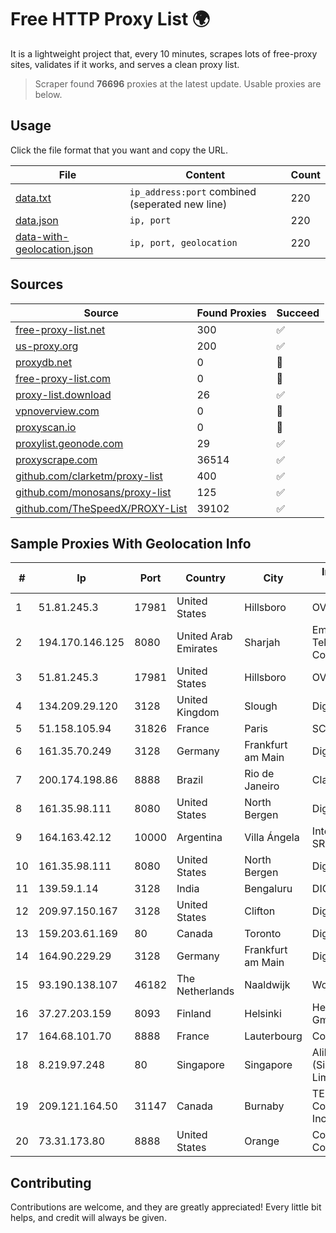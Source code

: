 
# Free HTTP Proxy List 🌍

It is a lightweight project that, every 10 minutes, scrapes lots of free-proxy sites, validates if it works, and serves a clean proxy list.


> Scraper found **76696** proxies at the latest update. Usable proxies are below.

## Usage

Click the file format that you want and copy the URL.


|File|Content|Count|
|----|-------|-----|
|[data.txt](https://raw.githubusercontent.com/themiralay/Proxy-List-World/master/data.txt)|`ip_address:port` combined (seperated new line)|220|
|[data.json](https://raw.githubusercontent.com/themiralay/Proxy-List-World/master/data.json)|`ip, port`|220|
|[data-with-geolocation.json](https://raw.githubusercontent.com/themiralay/Proxy-List-World/master/data-with-geolocation.json)|`ip, port, geolocation`|220|

## Sources

|Source|Found Proxies|Succeed|
|------|-------------|-------|
|[free-proxy-list.net](https://free-proxy-list.net)|300|✅|
|[us-proxy.org](https://www.us-proxy.org)|200|✅|
|[proxydb.net](http://proxydb.net)|0|🚫|
|[free-proxy-list.com](https://free-proxy-list.com/?page=&port=&type%5B%5D=http&type%5B%5D=https&up_time=0&search=Search)|0|🚫|
|[proxy-list.download](https://www.proxy-list.download/HTTP)|26|✅|
|[vpnoverview.com](https://vpnoverview.com/privacy/anonymous-browsing/free-proxy-servers)|0|🚫|
|[proxyscan.io](https://www.proxyscan.io)|0|🚫|
|[proxylist.geonode.com](https://proxylist.geonode.com/api/proxy-list?limit=300&page=1&sort_by=lastChecked&sort_type=desc&protocols=http,https)|29|✅|
|[proxyscrape.com](https://api.proxyscrape.com/v2/?request=displayproxies&protocol=http&timeout=10000&country=all&ssl=all&anonymity=all)|36514|✅|
|[github.com/clarketm/proxy-list](https://raw.githubusercontent.com/clarketm/proxy-list/master/proxy-list-raw.txt)|400|✅|
|[github.com/monosans/proxy-list](https://raw.githubusercontent.com/monosans/proxy-list/main/proxies/http.txt)|125|✅|
|[github.com/TheSpeedX/PROXY-List](https://raw.githubusercontent.com/TheSpeedX/PROXY-List/master/http.txt)|39102|✅|


## Sample Proxies With Geolocation Info

|#|Ip|Port|Country|City|Internet Service Provider|
|-|--|----|-------|----|-------------------------|
|1|51.81.245.3|17981|United States|Hillsboro|OVH SAS|
|2|194.170.146.125|8080|United Arab Emirates|Sharjah|Emirates Telecommunications Corporation|
|3|51.81.245.3|17981|United States|Hillsboro|OVH SAS|
|4|134.209.29.120|3128|United Kingdom|Slough|DigitalOcean, LLC|
|5|51.158.105.94|31826|France|Paris|SCALEWAY|
|6|161.35.70.249|3128|Germany|Frankfurt am Main|DigitalOcean, LLC|
|7|200.174.198.86|8888|Brazil|Rio de Janeiro|Claro S.A|
|8|161.35.98.111|8080|United States|North Bergen|DigitalOcean, LLC|
|9|164.163.42.12|10000|Argentina|Villa Ángela|Interret Villa Angela SRL|
|10|161.35.98.111|8080|United States|North Bergen|DigitalOcean, LLC|
|11|139.59.1.14|3128|India|Bengaluru|DIGITALOCEAN|
|12|209.97.150.167|3128|United States|Clifton|DigitalOcean, LLC|
|13|159.203.61.169|80|Canada|Toronto|DigitalOcean, LLC|
|14|164.90.229.29|3128|Germany|Frankfurt am Main|DigitalOcean, LLC|
|15|93.190.138.107|46182|The Netherlands|Naaldwijk|WorldStream B.V.|
|16|37.27.203.159|8093|Finland|Helsinki|Hetzner Online GmbH|
|17|164.68.101.70|8888|France|Lauterbourg|Contabo GmbH|
|18|8.219.97.248|80|Singapore|Singapore|Alibaba Cloud (Singapore) Private Limited|
|19|209.121.164.50|31147|Canada|Burnaby|TELUS Communications Inc.|
|20|73.31.173.80|8888|United States|Orange|Comcast Cable Communications|



## Contributing

Contributions are welcome, and they are greatly appreciated! Every
little bit helps, and credit will always be given.

